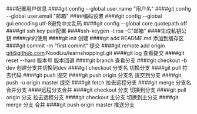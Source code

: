    ###配置用户信息
   ####git config --global user.name "用户名"
   ####git config --global user.email "邮箱"
   ####编码设置
   ####git config --global gui.encoding utf-8避免中文乱码
   ####git config --global core.quotepath off\
   ####git ssh key pair配置
   ####ssh-keygen -t rsa -C"邮箱"
   ####生成私钥公钥
   ####git的使用
   ####git init 创建
   ####git add README.md 添加到缓存区
   ####git commit -m "first commit" 提交
   ####git remote add origin git@github.com:NoodLiu/learnshoppingt.git
   ####git log 查看提交
   ####git reset --hard 版本号 版本回退
   ####git branch 查看分支
   ####git checkout -b dev 创建分支并切换到dev
   ####git checkout 分支名 切换分支
   ####git pull 拉去代码
   ####git push 提交
   ####git push origin 分支名 提交到分支
   ####git push -u origin master 提交
   ####git fetch 拉去远程分支
   ####git merge 分支名 合并分支
   ####远程分支合并
   ####git checkout 分支 切换到分支
   ####git pull origin 分支 拉去远程分支
   ####git checkout 主分支 切换到主分支
   ####git merge 分支 合并
   ####git push origin master 推送分支